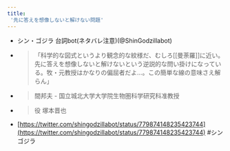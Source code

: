 ```yaml
---
title:
 '先に答えを想像しないと解けない問題'
---
```


- シン・ゴジラ 台詞bot(ネタバレ注意)(@ShinGodzillabot)
- > 「科学的な図式というより観念的な紋様だ、むしろ[[曼荼羅]]に近い。先に答えを想像しないと解けないという逆説的な問い掛けになっている。牧・元教授はかなりの偏屈者だよ…。この簡単な線の意味さえ解らん」
- > 間邦夫 - 国立城北大学大学院生物圏科学研究科准教授
- > 役 塚本晋也
- [https://twitter.com/shingodzillabot/status/779874148235423744](https://twitter.com/shingodzillabot/status/779874148235423744)
#シンゴジラ

